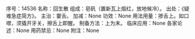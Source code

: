 序号：14536
名称：回生散
组成：皂矾（置新瓦上煅红，放地候冷）。
出处：《疑难急症简方》。
主治：霎舌。
加减：None
功效：None
用法用量：掺舌上。如口噤，须撬开牙关，擦舌上即醒。
制备方法：上为末。
临床应用：None
各家论述：None
用药禁忌：None
附注：None
